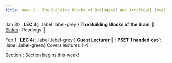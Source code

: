 ```yaml
---
title: Week 2 - The Building Blocks of Biological and Artificial Intelligence 
---
```


Jan 30
: **LEC 3**{: .label .label-grey } **The Building Blocks of the Brain** 🎥
    : [Slides](https://canvas.harvard.edu/files/16796298/download?download_frd=1)
: Readings 📖

<!--
: [Intro_to_neurons](https://canvas.harvard.edu/files/16796279/download?download_frd=1)
: [Online_intro](https://nba.uth.tmc.edu/neuroscience/m/s1/introduction.html)
-->

Feb 1
: **LEC 4**{: .label .label-grey } **Guest Lecturer** 🎥
: **PSET 1 handed out**{: .label .label-green} Covers lectures 1-4

<!--
: Papers mentioned in Prof. Lichtman's talk 📄
: * [A Technicolor Approach to the Connectome](https://canvas.harvard.edu/files/14287742/download?download_frd=1)
: * [The Interscutularis Muscle Connectome](https://canvas.harvard.edu/files/14287744/download?download_frd=1)
:  **PSET 1 handed out**{: .label .label-green } Covers lectures 1-4
    : [PSET 1](https://canvas.harvard.edu/files/14275242/download?download_frd=1) / [no blank space](https://canvas.harvard.edu/files/14275241/download?download_frd=1) / [tex](https://canvas.harvard.edu/files/14309236/download?download_frd=1)
-->

Section
: Section begins this week!

<!--
: Introduction, purpose of section
: Discussion: What is intelligence?, Marr's levels, AI ethics 
-->
